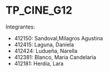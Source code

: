 # TP_CINE_G12
Integrantes:
- 412150: Sandoval,Milagros Agustina
- 412415: Laguna, Daniela
- 412424: Ludueña, Narella
- 412381: Blanco, Maria Candelaria
- 412181: Herdia, Lara
